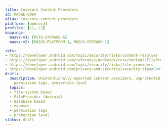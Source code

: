 ```yaml
---
title: Insecure Content Providers
id: MASWE-0064
alias: insecure-content-providers
platform: [android]
profiles: [L1, L2]
mappings:
  masvs-v1: [MSTG-STORAGE-6]
  masvs-v2: [MASVS-PLATFORM-1, MASVS-STORAGE-1]

refs:
- https://developer.android.com/topic/security/risks/content-resolver
- https://developer.android.com/reference/androidx/core/content/FileProvider
- https://developer.android.com/topic/security/risks/file-providers
- https://developer.android.com/privacy-and-security/security-tips#ContentProviders
draft:
  description: Unintentionally exported content providers, unprotected content providers,
    permission tags, protection level
  topics:
  - file-system based
  - FileProvider (Android)
  - database based
  - exposed
  - permission tags
  - protection level
status: draft
---
```


